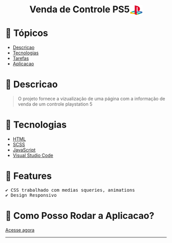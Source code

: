 <h1  align="center">Venda de Controle PS5<img width=40 align="center" src="./img/logo.png"></h1>

# 📌 Tópicos

<!--ts-->

- [Descricao](#-Descricao)
- [Tecnologias](#-Tecnologias)
- [Tarefas](#-Features)
- [Aplicacao](#-Como-Posso-Rodar-a-Aplicacao?)
<!--te-->

# 📄 Descricao

> O projeto fornece a vizualização de uma página com a informação de venda de um controle playstation 5 

# 🚀 Tecnologias

- [HTML](https://developer.mozilla.org/en-US/docs/Web/HTML)
- [SCSS](https://sass-lang.com/)
- [JavaScript](https://developer.mozilla.org/pt-BR/docs/Web/JavaScript)
- [Visual Studio Code](https://code.visualstudio.com/)

# 🎯 Features

<pre>
✔️ CSS trabalhado com medias squeries, animations
✔️ Design Responsivo
</pre>
# 📑 Como Posso Rodar a Aplicacao?
[Acesse agora](https://ryanaraujoo.github.io/VENDA-CONTROLE-DE-PS5-LOJA/)

-----------------------------------------------------------------------------
